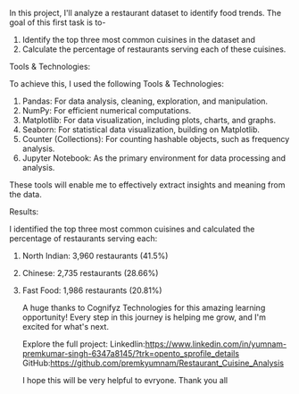 In this project, I'll analyze a restaurant dataset to identify food trends. 
The goal of this first task is to- 
1. Identify the top three most common cuisines in the dataset and
2. Calculate the percentage of restaurants serving each of these cuisines.

Tools & Technologies:

To achieve this, I used the following Tools & Technologies:

1. Pandas: For data analysis, cleaning, exploration, and manipulation.
2. NumPy: For efficient numerical computations.
3. Matplotlib: For data visualization, including plots, charts, and graphs.
4. Seaborn: For statistical data visualization, building on Matplotlib.
5. Counter (Collections): For counting hashable objects, such as frequency analysis.
6. Jupyter Notebook: As the primary environment for data processing and analysis.

These tools will enable me to effectively extract insights and meaning from the data.

Results:

I identified the top three most common cuisines and calculated the percentage of restaurants serving each:
1. North Indian: 3,960 restaurants (41.5%)
2. Chinese: 2,735 restaurants (28.66%)
3. Fast Food: 1,986 restaurants (20.81%)

   A huge thanks to Cognifyz Technologies for this amazing learning opportunity!
   Every step in this journey is helping me grow, and I'm excited for what's next.

   Explore the full project:
   Linkedlin:https://www.linkedin.com/in/yumnam-premkumar-singh-6347a8145/?trk=opento_sprofile_details
   GitHub:https://github.com/premkyumnam/Restaurant_Cuisine_Analysis
   
   I hope this will be very helpful to evryone.
   Thank you all
